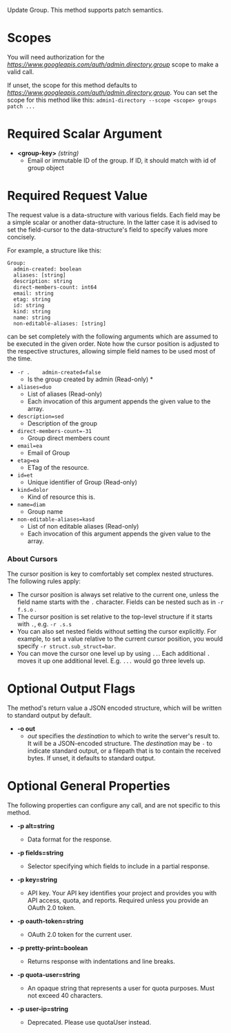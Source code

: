 Update Group. This method supports patch semantics.
# Scopes

You will need authorization for the *https://www.googleapis.com/auth/admin.directory.group* scope to make a valid call.

If unset, the scope for this method defaults to *https://www.googleapis.com/auth/admin.directory.group*.
You can set the scope for this method like this: `admin1-directory --scope <scope> groups patch ...`
# Required Scalar Argument
* **&lt;group-key&gt;** *(string)*
    - Email or immutable ID of the group. If ID, it should match with id of group object
# Required Request Value

The request value is a data-structure with various fields. Each field may be a simple scalar or another data-structure.
In the latter case it is advised to set the field-cursor to the data-structure's field to specify values more concisely.

For example, a structure like this:
```
Group:
  admin-created: boolean
  aliases: [string]
  description: string
  direct-members-count: int64
  email: string
  etag: string
  id: string
  kind: string
  name: string
  non-editable-aliases: [string]

```

can be set completely with the following arguments which are assumed to be executed in the given order. Note how the cursor position is adjusted to the respective structures, allowing simple field names to be used most of the time.

* `-r .    admin-created=false`
    - Is the group created by admin (Read-only) *
* `aliases=duo`
    - List of aliases (Read-only)
    - Each invocation of this argument appends the given value to the array.
* `description=sed`
    - Description of the group
* `direct-members-count=-31`
    - Group direct members count
* `email=ea`
    - Email of Group
* `etag=ea`
    - ETag of the resource.
* `id=et`
    - Unique identifier of Group (Read-only)
* `kind=dolor`
    - Kind of resource this is.
* `name=diam`
    - Group name
* `non-editable-aliases=kasd`
    - List of non editable aliases (Read-only)
    - Each invocation of this argument appends the given value to the array.


### About Cursors

The cursor position is key to comfortably set complex nested structures. The following rules apply:

* The cursor position is always set relative to the current one, unless the field name starts with the `.` character. Fields can be nested such as in `-r f.s.o` .
* The cursor position is set relative to the top-level structure if it starts with `.`, e.g. `-r .s.s`
* You can also set nested fields without setting the cursor explicitly. For example, to set a value relative to the current cursor position, you would specify `-r struct.sub_struct=bar`.
* You can move the cursor one level up by using `..`. Each additional `.` moves it up one additional level. E.g. `...` would go three levels up.


# Optional Output Flags

The method's return value a JSON encoded structure, which will be written to standard output by default.

* **-o out**
    - *out* specifies the *destination* to which to write the server's result to.
      It will be a JSON-encoded structure.
      The *destination* may be `-` to indicate standard output, or a filepath that is to contain the received bytes.
      If unset, it defaults to standard output.
# Optional General Properties

The following properties can configure any call, and are not specific to this method.

* **-p alt=string**
    - Data format for the response.

* **-p fields=string**
    - Selector specifying which fields to include in a partial response.

* **-p key=string**
    - API key. Your API key identifies your project and provides you with API access, quota, and reports. Required unless you provide an OAuth 2.0 token.

* **-p oauth-token=string**
    - OAuth 2.0 token for the current user.

* **-p pretty-print=boolean**
    - Returns response with indentations and line breaks.

* **-p quota-user=string**
    - An opaque string that represents a user for quota purposes. Must not exceed 40 characters.

* **-p user-ip=string**
    - Deprecated. Please use quotaUser instead.
